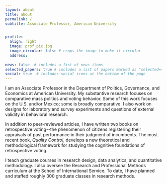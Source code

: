 ```yaml
---
layout: about
title: about
permalink: /
subtitle: Associate Professor, American University


profile:
  align: right
  image: prof_pic.jpg
  image_circular: false # crops the image to make it circular
  address: 
  
news: false  # includes a list of news items
selected_papers: true # includes a list of papers marked as "selected={true}"
social: true  # includes social icons at the bottom of the page
---
```


I am an Associate Professor in the Department of Politics, Governance, and Economics at American University. My substantive research focuses on comparative mass politics and voting behavior. Some of this work focuses on the U.S. and/or Mexico; some is broadly comparative. I also work on designs for laboratory and survey experiments and questions of external validity in behavioral research.

In addition to peer-reviewed articles, I have written two books on retrospective voting--the phenomenon of citizens registering their appraisals of past performance in their judgment of incumbents. The most recent book, *Quality Control*, develops a new theoretical and methodological framework for studying the cognitive foundations of retrospective voting. 

I teach graduate courses in research design, data analytics, and quantitative methodology. I also oversee the Research and Professional Methods curriculum at the School of International Service. To date, I have planned and staffed roughly 300 graduate classes in research methods.
